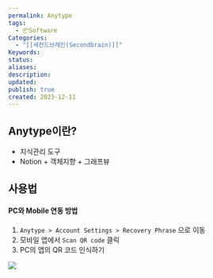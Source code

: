 ```yaml
---
permalink: Anytype
tags:
  - 📦Software
Categories:
  - "[[세컨드브레인(Secondbrain)]]"
Keywords: 
status: 
aliases: 
description: 
updated: 
publish: true
created: 2023-12-11
---
```



## Anytype이란?
- 지식관리 도구
- Notion + 객체지향 + 그래프뷰

## 사용법
#### PC와 Mobile 연동 방법
1. `Anytype > Account Settings > Recovery Phrase` 으로 이동
2. 모바일 앱에서 `Scan QR code` 클릭
3. PC의 앱의 QR 코드 인식하기

![](https://i.imgur.com/VMOSViP.jpg)

